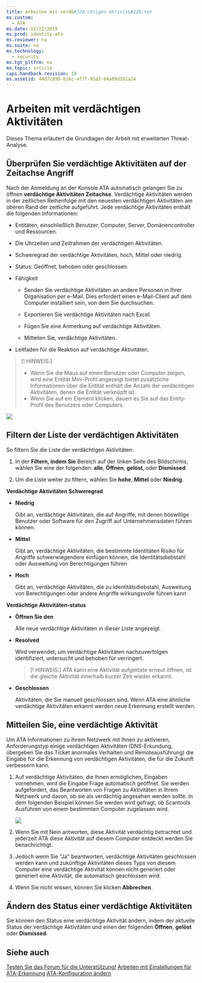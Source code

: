 ```yaml
---
title: Arbeiten mit verd&#228;chtigen Aktivit&#228;ten
ms.custom: 
  - ATA
ms.date: 12/22/2015
ms.prod: identity-ata
ms.reviewer: na
ms.suite: na
ms.technology: 
  - security
ms.tgt_pltfrm: na
ms.topic: article
caps.handback.revision: 10
ms.assetid: 44d7c899-816c-4f7f-91d3-84a09d291a24
---
```

# Arbeiten mit verd&#228;chtigen Aktivit&#228;ten
Dieses Thema erläutert die Grundlagen der Arbeit mit erweiterten Threat-Analyse.


## Überprüfen Sie verdächtige Aktivitäten auf der Zeitachse Angriff

Nach der Anmeldung an der Konsole ATA automatisch gelangen Sie zu öffnen **verdächtige Aktivitäten Zeitachse**. Verdächtige Aktivitäten werden in der zeitlichen Reihenfolge mit den neuesten verdächtigen Aktivitäten am oberen Rand der zeitliche aufgeführt.
Jede verdächtige Aktivitäten enthält die folgenden Informationen:


- Entitäten, einschließlich Benutzer, Computer, Server, Domänencontroller und Ressourcen.

- Die Uhrzeiten und Zeitrahmen der verdächtigen Aktivitäten.

- Schweregrad der verdächtige Aktivitäten, hoch, Mittel oder niedrig.

- Status: Geöffnet, behoben oder geschlossen.

- Fähigkeit
    
    - Senden Sie verdächtige Aktivitäten an andere Personen in Ihrer Organisation per e-Mail. Dies erfordert einen e-Mail-Client auf dem Computer installiert sein, von dem Sie durchsuchen.

    - Exportieren Sie verdächtige Aktivitäten nach Excel.

    - Fügen Sie eine Anmerkung auf verdächtige Aktivitäten.

    - Mitteilen Sie, verdächtige Aktivitäten.

- Leitfaden für die Reaktion auf verdächtige Aktivitäten.

> [! HINWEIS:]
> - Wenn Sie die Maus auf einen Benutzer oder Computer zeigen, wird eine Entität Mini-Profil angezeigt bietet zusätzliche Informationen über die Entität enthält die Anzahl der verdächtigen Aktivitäten, denen die Entität verknüpft ist.
> - Wenn Sie auf ein Element klicken, dauert es Sie auf das Entity-Profil des Benutzers oder Computers.

![](/Image/ATA+Suspicious+Activity+Timeline.JPG)


## Filtern der Liste der verdächtigen Aktivitäten

So filtern Sie die Liste der verdächtigen Aktivitäten:


1. In der **Filtern, indem Sie** Bereich auf der linken Seite des Bildschirms, wählen Sie eine der folgenden: **alle**, **Öffnen**, **gelöst**, oder **Dismissed**.

2. Um die Liste weiter zu filtern, wählen Sie **hohe**, **Mittel** oder **Niedrig**.

**Verdächtige Aktivitäten Schweregrad**


- **Niedrig**

    Gibt an, verdächtige Aktivitäten, die auf Angriffe, mit denen böswillige Benutzer oder Software für den Zugriff auf Unternehmensdaten führen können.

- **Mittel**

    Gibt an, verdächtige Aktivitäten, die bestimmte Identitäten Risiko für Angriffe schwerwiegendere einfügen können, die Identitätsdiebstahl oder Ausweitung von Berechtigungen führen

- **Hoch**

    Gibt an, verdächtige Aktivitäten, die zu Identitätsdiebstahl, Ausweitung von Berechtigungen oder andere Angriffe wirkungsvolle führen kann

**Verdächtige Aktivitäten-status**


- **Öffnen Sie den**

    Alle neue verdächtige Aktivitäten in dieser Liste angezeigt.

- **Resolved**

    Wird verwendet, um verdächtige Aktivitäten nachzuverfolgen identifiziert, untersucht und behoben für verringert.

    > [! HINWEIS:]
    > ATA kann eine Aktivität aufgelöste erneut öffnen, ist die gleiche Aktivität innerhalb kurzer Zeit wieder erkannt.

- **Geschlossen**

    Aktivitäten, die Sie manuell geschlossen sind. Wenn ATA eine ähnliche verdächtige Aktivitäten erkannt werden neue Erkennung erstellt werden.


## Mitteilen Sie, eine verdächtige Aktivität

Um ATA Informationen zu Ihrem Netzwerk mit Ihnen zu aktivieren, Anforderungstyp einige verdächtigen Aktivitäten (DNS-Erkundung, übergeben Sie das Ticket anormales Verhalten und Remoteausführung) die Eingabe für die Erkennung von verdächtigen Aktivitäten, die für die Zukunft verbessern kann.


1. Auf verdächtige Aktivitäten, die Ihnen ermöglichen, Eingaben vornehmen, wird die Eingabe Frage automatisch geöffnet. Sie werden aufgefordert, das Beantworten von Fragen zu Aktivitäten in Ihrem Netzwerk und davon, ob sie als verdächtig angesehen werden sollte. In dem folgenden Beispiel können Sie werden wird gefragt, ob Scantools Ausführen von einem bestimmten Computer zugelassen wird.

    ![](/Image/ATA+Input.JPG)

2. Wenn Sie mit Nein antworten, diese Aktivität verdächtig betrachtet und jederzeit ATA diese Aktivität auf diesem Computer entdeckt werden Sie benachrichtigt.

3. Jedoch wenn Sie "Ja" beantworten, verdächtige Aktivitäten geschlossen werden kann und zukünftige Aktivitäten dieses Typs von diesem Computer eine verdächtige Aktivität können nicht generiert oder generiert eine Aktivität, die automatisch geschlossen wird.

4. Wenn Sie nicht wissen, können Sie klicken **Abbrechen**.


## Ändern des Status einer verdächtige Aktivitäten

Sie können den Status eine verdächtige Aktivität ändern, indem der aktuelle Status der verdächtige Aktivitäten und einen der folgenden **Öffnen**, **gelöst** oder **Dismissed**.


## Siehe auch

[Testen Sie das Forum für die Unterstützung!](https://social.technet.microsoft.com/Forums/security/en-US/home?forum=mata)
[Arbeiten mit Einstellungen für ATA-Erkennung](/Topic/Working+with+ATA+Detection+Settings.md)
[ATA-Konfiguration ändern](/Topic/Modifying+ATA+Configuration.md)





